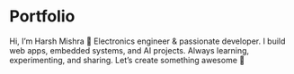 # Portfolio
Hi, I’m Harsh Mishra 👋 Electronics engineer &amp; passionate developer. I build web apps, embedded systems, and AI projects. Always learning, experimenting, and sharing.  Let’s create something awesome 🚀

